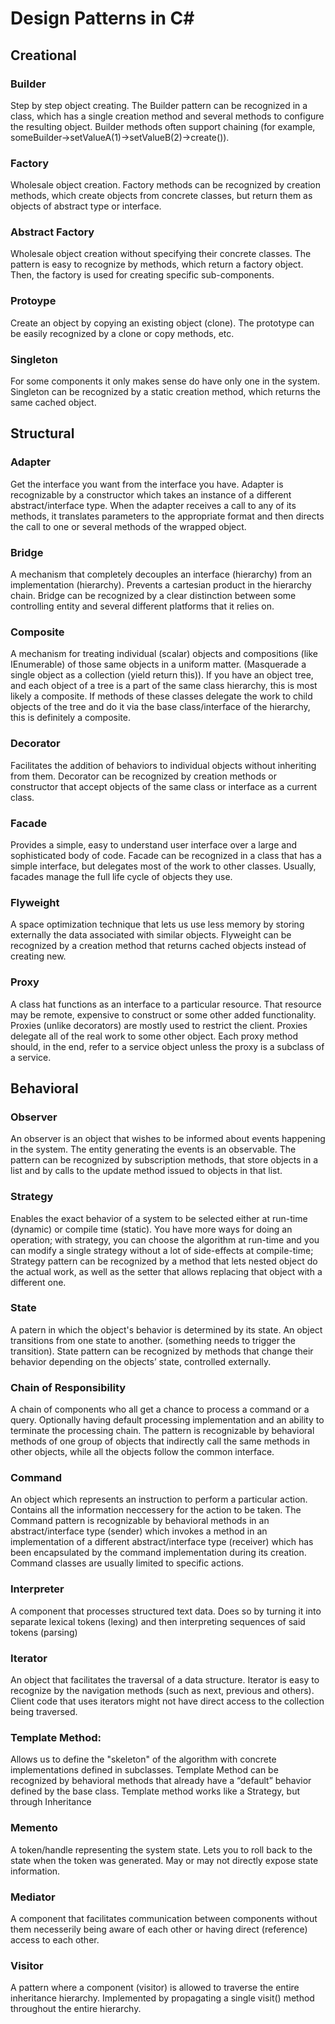 # Design Patterns in C#

## Creational

### Builder
Step by step object creating.
The Builder pattern can be recognized in a class, which has a single creation method and several methods to 
configure the resulting object. 
Builder methods often support chaining (for example, someBuilder->setValueA(1)->setValueB(2)->create()).

### Factory
Wholesale object creation.
Factory methods can be recognized by creation methods, which create objects from concrete classes, but return 
them as objects of abstract type or interface.

### Abstract Factory
Wholesale object creation without specifying their concrete classes.
The pattern is easy to recognize by methods, which return a factory object. Then, the factory is used 
for creating specific sub-components.

### Protoype
Create an object by copying an existing object (clone).
The prototype can be easily recognized by a clone or copy methods, etc.

### Singleton
For some components it only makes sense do have only one in the system.
Singleton can be recognized by a static creation method, which returns the same cached object.

## Structural

### Adapter
Get the interface you want from the interface you have.
Adapter is recognizable by a constructor which takes an instance of a different abstract/interface type. When 
the adapter receives a call to any of its methods, it translates parameters to the appropriate format and then 
directs the call to one or several methods of the wrapped object.

### Bridge
A mechanism that completely decouples an interface (hierarchy) from an implementation (hierarchy). Prevents a 
cartesian product in the hierarchy chain.
Bridge can be recognized by a clear distinction between some controlling entity and several different platforms 
			that it relies on.

### Composite
A mechanism for treating individual (scalar) objects and compositions (like IEnumerable) of those same objects in 
a uniform matter. (Masquerade a single object as a collection (yield return this)).
If you have an object tree, and each object of a tree is a part of the same class hierarchy, this is most likely a 
composite. 
If methods of these classes delegate the work to child objects of the tree and do it via the base 
class/interface of the hierarchy, this is definitely a composite.

### Decorator
Facilitates the addition of behaviors to individual objects without inheriting from them.
Decorator can be recognized by creation methods or constructor that accept objects of the same class or interface
as a current class.

### Facade
Provides a simple, easy to understand user interface over a large and sophisticated body of code.
Facade can be recognized in a class that has a simple interface, but delegates most of the work to other classes. 
Usually, facades manage the full life cycle of objects they use.

### Flyweight
A space optimization technique that lets us use less memory by storing externally the data associated with 
similar objects.
Flyweight can be recognized by a creation method that returns cached objects instead of creating new.

### Proxy
A class hat functions as an interface to a particular resource. That resource may be remote, expensive to 
construct or some other added functionality.
Proxies (unlike decorators) are mostly used to restrict the client. Proxies delegate all of the real work to
some other object. Each proxy method should, in the end, refer to a service object unless the proxy is a subclass 
of a service.

## Behavioral

### Observer
An observer is an object that wishes to be informed about events happening in the system. The entity generating
the events is an observable.
The pattern can be recognized by subscription methods, that store objects in a list and by calls to the update 
method issued to objects in that list.

### Strategy
Enables the exact behavior of a system to be selected either at run-time (dynamic) or compile time (static).
You have more ways for doing an operation; with strategy, you can choose the algorithm at run-time and you can 
modify a single strategy without a lot of side-effects at compile-time;
Strategy pattern can be recognized by a method that lets nested object do the actual work, as well as the setter 
that allows replacing that object with a different one.

### State
A patern in which the object's behavior is determined by its state. An object transitions from one state to another.
(something needs to trigger the transition).
State pattern can be recognized by methods that change their behavior depending on the objects’ state, 
controlled externally.

### Chain of Responsibility
A chain of components who all get a chance to process a command or a query. Optionally having 
default processing implementation and an ability to terminate the processing chain.
The pattern is recognizable by behavioral methods of one group of objects that indirectly call 
the same methods in other objects, while all the objects follow the common interface.

### Command
An object which represents an instruction to perform a particular action. Contains all the information
neccessery for the action to be taken.
The Command pattern is recognizable by behavioral methods in an abstract/interface type (sender) which invokes a 
method in an implementation of a different abstract/interface type (receiver) which has been encapsulated by the 
command implementation during its creation. Command classes are usually limited to specific actions.

### Interpreter
A component that processes structured text data. Does so by turning it into separate lexical tokens (lexing)
and then interpreting sequences of said tokens (parsing)

### Iterator
An object that facilitates the traversal of a data structure.
Iterator is easy to recognize by the navigation methods (such as next, previous and others). Client code that uses 
iterators might not have direct access to the collection being traversed.

### Template Method:	
Allows us to define the "skeleton" of the algorithm with concrete implementations defined in subclasses.
Template Method can be recognized by behavioral methods that already have a “default” behavior defined 
by the base class.
Template method works like a Strategy, but through Inheritance  

### Memento
A token/handle representing the system state. Lets you to roll back to the state when the token was generated.
May or may not directly expose state information.

### Mediator
A component that facilitates communication between components without them necesserily being aware of each
other or having direct (reference) access to each other.

### Visitor
A pattern where a component (visitor) is allowed to traverse the entire inheritance hierarchy. Implemented
by propagating a single visit() method throughout the entire hierarchy.
